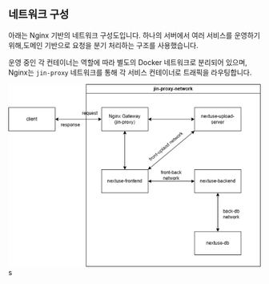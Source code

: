 ## 네트워크 구성

아래는 Nginx 기반의 네트워크 구성도입니다. 하나의 서버에서 여러 서비스를 운영하기 위해,도메인 기반으로 요청을 분기 처리하는 구조를 사용했습니다.

운영 중인 각 컨테이너는 역할에 따라 별도의 Docker 네트워크로 분리되어 있으며, Nginx는 `jin-proxy` 네트워크를 통해 각 서비스 컨테이너로 트래픽을 라우팅합니다.

![network-diagram](./docker_network.drawio.png)
s
